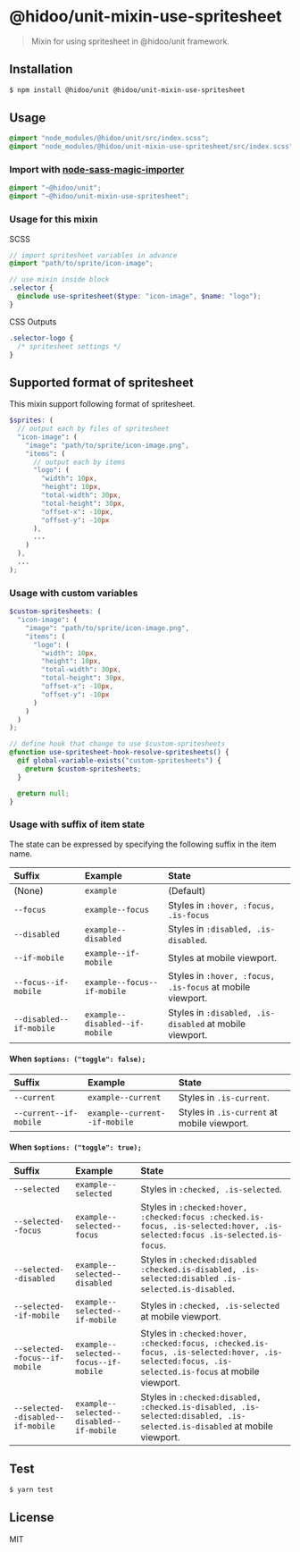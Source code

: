 # @hidoo/unit-mixin-use-spritesheet

> Mixin for using spritesheet in @hidoo/unit framework.

## Installation

```sh
$ npm install @hidoo/unit @hidoo/unit-mixin-use-spritesheet
```

## Usage

```scss
@import "node_modules/@hidoo/unit/src/index.scss";
@import "node_modules/@hidoo/unit-mixin-use-spritesheet/src/index.scss";
```

### Import with [node-sass-magic-importer](https://github.com/maoberlehner/node-sass-magic-importer)

```scss
@import "~@hidoo/unit";
@import "~@hidoo/unit-mixin-use-spritesheet";
```

### Usage for this mixin

SCSS

```scss
// import spritesheet variables in advance
@import "path/to/sprite/icon-image";

// use mixin inside block
.selector {
  @include use-spritesheet($type: "icon-image", $name: "logo");
}
```

CSS Outputs

```css
.selector-logo {
  /* spritesheet settings */
}
```

## Supported format of spritesheet

This mixin support following format of spritesheet.

```scss
$sprites: (
  // output each by files of spritesheet
  "icon-image": (
    "image": "path/to/sprite/icon-image.png",
    "items": (
      // output each by items
      "logo": (
        "width": 10px,
        "height": 10px,
        "total-width": 30px,
        "total-height": 30px,
        "offset-x": -10px,
        "offset-y": -10px
      ),
      ...
    )
  ),
  ...
);
```

### Usage with custom variables

```scss
$custom-spritesheets: (
  "icon-image": (
    "image": "path/to/sprite/icon-image.png",
    "items": (
      "logo": (
        "width": 10px,
        "height": 10px,
        "total-width": 30px,
        "total-height": 30px,
        "offset-x": -10px,
        "offset-y": -10px
      )
    )
  )
);

// define hook that change to use $custom-spritesheets
@function use-spritesheet-hook-resolve-spritesheets() {
  @if global-variable-exists("custom-spritesheets") {
    @return $custom-spritesheets;
  }

  @return null;
}
```

### Usage with suffix of item state

The state can be expressed by specifying the following suffix in the item name.

| Suffix                  | Example                        | State                                                     |
| :---------------------- | :----------------------------- | :-------------------------------------------------------- |
| (None)                  | `example`                      | (Default)                                                 |
| `--focus`               | `example--focus`               | Styles in `:hover, :focus, .is-focus`                     |
| `--disabled`            | `example--disabled`            | Styles in `:disabled, .is-disabled`.                      |
| `--if-mobile`           | `example--if-mobile`           | Styles at mobile viewport.                                |
| `--focus--if-mobile`    | `example--focus--if-mobile`    | Styles in `:hover, :focus, .is-focus` at mobile viewport. |
| `--disabled--if-mobile` | `example--disabled--if-mobile` | Styles in `:disabled, .is-disabled` at mobile viewport.   |

#### When `$options: ("toggle": false);`

| Suffix                 | Example                       | State                                       |
| :--------------------- | :---------------------------- | :------------------------------------------ |
| `--current`            | `example--current`            | Styles in `.is-current`.                    |
| `--current--if-mobile` | `example--current--if-mobile` | Styles in `.is-current` at mobile viewport. |

#### When `$options: ("toggle": true);`

| Suffix                            | Example                                  | State                                                                                                                                            |
| :-------------------------------- | :--------------------------------------- | :----------------------------------------------------------------------------------------------------------------------------------------------- |
| `--selected`                      | `example--selected`                      | Styles in `:checked, .is-selected`.                                                                                                              |
| `--selected--focus`               | `example--selected--focus`               | Styles in `:checked:hover, :checked:focus :checked.is-focus, .is-selected:hover, .is-selected:focus .is-selected.is-focus`.                      |
| `--selected--disabled`            | `example--selected--disabled`            | Styles in `:checked:disabled :checked.is-disabled, .is-selected:disabled .is-selected.is-disabled`.                                              |
| `--selected--if-mobile`           | `example--selected--if-mobile`           | Styles in `:checked, .is-selected` at mobile viewport.                                                                                           |
| `--selected--focus--if-mobile`    | `example--selected--focus--if-mobile`    | Styles in `:checked:hover, :checked:focus, :checked.is-focus, .is-selected:hover, .is-selected:focus, .is-selected.is-focus` at mobile viewport. |
| `--selected--disabled--if-mobile` | `example--selected--disabled--if-mobile` | Styles in `:checked:disabled, :checked.is-disabled, .is-selected:disabled, .is-selected.is-disabled` at mobile viewport.                         |

## Test

```sh
$ yarn test
```

## License

MIT
